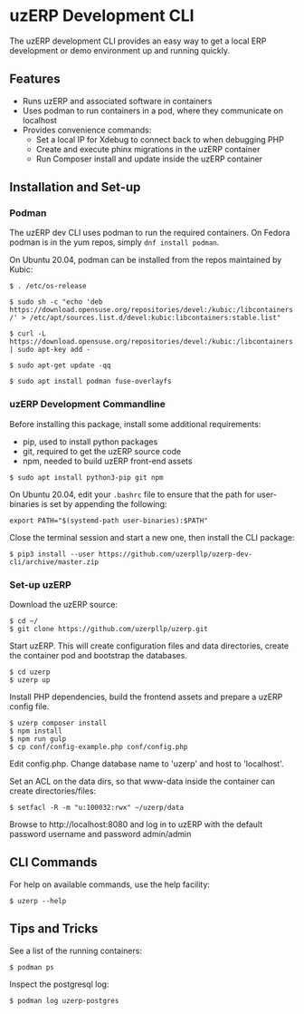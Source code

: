 # uzERP Development CLI

The uzERP development CLI provides an easy way to get a local ERP development or demo environment up and running quickly.

## Features

* Runs uzERP and associated software in containers
* Uses podman to run containers in a pod, where they communicate on localhost
* Provides convenience commands:
    * Set a local IP for Xdebug to connect back to when debugging PHP
    * Create and execute phinx migrations in the uzERP container
    * Run Composer install and update inside the uzERP container

## Installation and Set-up

### Podman

The uzERP dev CLI uses podman to run the required containers. On Fedora podman is in the yum repos, simply `dnf install podman`.

On Ubuntu 20.04, podman can be installed from the repos maintained by Kubic:

```
$ . /etc/os-release

$ sudo sh -c "echo 'deb https://download.opensuse.org/repositories/devel:/kubic:/libcontainers:/stable/xUbuntu_${VERSION_ID}/ /' > /etc/apt/sources.list.d/devel:kubic:libcontainers:stable.list"

$ curl -L https://download.opensuse.org/repositories/devel:/kubic:/libcontainers:/stable/xUbuntu_${VERSION_ID}/Release.key | sudo apt-key add -

$ sudo apt-get update -qq

$ sudo apt install podman fuse-overlayfs
```

### uzERP Development Commandline

Before installing this package, install some additional requirements:

* pip, used to install python packages
* git, required to get the uzERP source code
* npm, needed to build uzERP front-end assets

```
$ sudo apt install python3-pip git npm
```

On Ubuntu 20.04, edit your `.bashrc` file to ensure that the path for user-binaries is set by appending the following:

```
export PATH="$(systemd-path user-binaries):$PATH"
```

Close the terminal session and start a new one, then install the CLI package:

```
$ pip3 install --user https://github.com/uzerpllp/uzerp-dev-cli/archive/master.zip
```

### Set-up uzERP

Download the uzERP source:

```
$ cd ~/
$ git clone https://github.com/uzerpllp/uzerp.git
```

Start uzERP. This will create configuration files and data directories, create the container pod and bootstrap the databases.

```
$ cd uzerp
$ uzerp up
```

Install PHP dependencies, build the frontend assets and prepare a uzERP config file.

```
$ uzerp composer install
$ npm install
$ npm run gulp
$ cp conf/config-example.php conf/config.php
```

Edit config.php. Change database name to 'uzerp' and host to 'localhost'.

Set an ACL on the data dirs, so that www-data inside the container can create directories/files:

```
$ setfacl -R -m "u:100032:rwx" ~/uzerp/data
```

Browse to http://localhost:8080 and log in to uzERP with the default password username and password admin/admin

## CLI Commands

For help on available commands, use the help facility:


```
$ uzerp --help
```

## Tips and Tricks

See a list of the running containers:

`$ podman ps`

Inspect the postgresql log:

`$ podman log uzerp-postgres`
